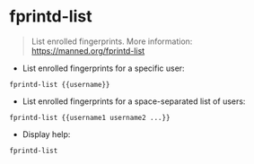 # fprintd-list

> List enrolled fingerprints.
> More information: <https://manned.org/fprintd-list>

- List enrolled fingerprints for a specific user:

`fprintd-list {{username}}`

- List enrolled fingerprints for a space-separated list of users:

`fprintd-list {{username1 username2 ...}}`

- Display help:

`fprintd-list`
